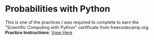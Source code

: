 # Probabilities with Python
This is one of the practices I was required to complete to earn the "Scientific Computing with Python" certificate from freecodecamp.org. <br>
**Practice Instructions**: [View Here](https://www.freecodecamp.org/learn/scientific-computing-with-python/scientific-computing-with-python-projects/probability-calculator) <br>
